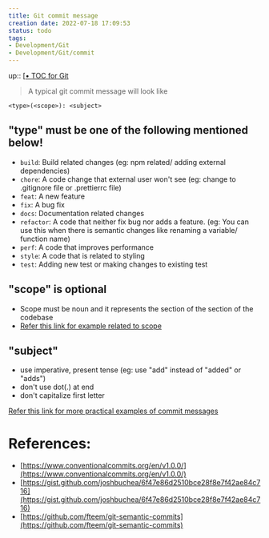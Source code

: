 ```yaml
---
title: Git commit message
creation date: 2022-07-18 17:09:53
status: todo
tags: 
- Development/Git
- Development/Git/commit
---
```

up:: [[• TOC for Git](%E2%80%A2%20TOC%20for%20Git.md)

> A typical git commit message will look like  

```git
<type>(<scope>): <subject>
```

## "type" must be one of the following mentioned below!

*   `build`: Build related changes (eg: npm related/ adding external dependencies)
*   `chore`: A code change that external user won't see (eg: change to .gitignore file or .prettierrc file)
*   `feat`: A new feature
*   `fix`: A bug fix
*   `docs`: Documentation related changes
*   `refactor`: A code that neither fix bug nor adds a feature. (eg: You can use this when there is semantic changes like renaming a variable/ function name)
*   `perf`: A code that improves performance
*   `style`: A code that is related to styling
*   `test`: Adding new test or making changes to existing test

## "scope" is optional

*   Scope must be noun and it represents the section of the section of the codebase
*   [Refer this link for example related to scope](http://karma-runner.github.io/1.0/dev/git-commit-msg.html)

## "subject"

*   use imperative, present tense (eg: use "add" instead of "added" or "adds")
*   don't use dot(.) at end
*   don't capitalize first letter

[Refer this link for more practical examples of commit messages](https://github.com/eslint/eslint/commits/master)

# References:

*   [https://www.conventionalcommits.org/en/v1.0.0/](https://www.conventionalcommits.org/en/v1.0.0/)
*   [https://gist.github.com/joshbuchea/6f47e86d2510bce28f8e7f42ae84c716](https://gist.github.com/joshbuchea/6f47e86d2510bce28f8e7f42ae84c716)
*   [https://github.com/fteem/git-semantic-commits](https://github.com/fteem/git-semantic-commits)